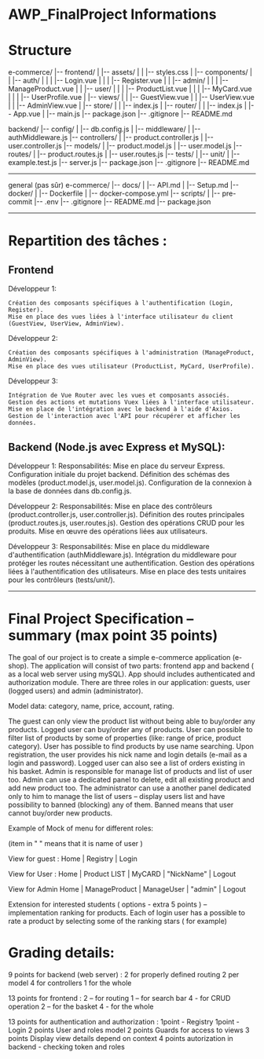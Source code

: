 # AWP_FinalProject Informations


# Structure

e-commerce/
|-- frontend/
|   |-- assets/
|   |    |-- styles.css
|   |-- components/
|   |   |-- auth/
|   |   |   |-- Login.vue
|   |   |   |-- Register.vue
|   |   |-- admin/
|   |   |   |-- ManageProduct.vue
|   |   |-- user/
|   |   |   |-- ProductList.vue
|   |   |   |-- MyCard.vue
|   |   |   |-- UserProfile.vue
|   |-- views/
|   |   |-- GuestView.vue
|   |   |-- UserView.vue
|   |   |-- AdminView.vue
|   |-- store/
|   |   |-- index.js
|   |-- router/
|   |   |-- index.js
|   |-- App.vue
|   |-- main.js
|-- package.json
|-- .gitignore
|-- README.md



backend/
|-- config/
|   |-- db.config.js
|   |-- middleware/
|       |-- authMiddleware.js
|-- controllers/
|   |-- product.controller.js
|   |-- user.controller.js
|-- models/
|   |-- product.model.js
|   |-- user.model.js
|-- routes/
|   |-- product.routes.js
|   |-- user.routes.js
|-- tests/
|   |-- unit/
|       |-- example.test.js
|-- server.js
|-- package.json
|-- .gitignore
|-- README.md




-------
general (pas sûr)
e-commerce/
|-- docs/
|   |-- API.md
|   |-- Setup.md
|-- docker/
|   |-- Dockerfile
|   |-- docker-compose.yml
|-- scripts/
|   |-- pre-commit
|-- .env
|-- .gitignore
|-- README.md
|-- package.json


-------------------------------------

# Repartition des tâches :

## Frontend

Développeur 1:

    Création des composants spécifiques à l'authentification (Login, Register).
    Mise en place des vues liées à l'interface utilisateur du client (GuestView, UserView, AdminView).

Développeur 2:

    Création des composants spécifiques à l'administration (ManageProduct, AdminView).
    Mise en place des vues utilisateur (ProductList, MyCard, UserProfile).

Développeur 3:

    Intégration de Vue Router avec les vues et composants associés.
    Gestion des actions et mutations Vuex liées à l'interface utilisateur.
    Mise en place de l'intégration avec le backend à l'aide d'Axios.
    Gestion de l'interaction avec l'API pour récupérer et afficher les données.


## Backend (Node.js avec Express et MySQL):

Développeur 1:
    Responsabilités:
        Mise en place du serveur Express.
        Configuration initiale du projet backend.
        Définition des schémas des modèles (product.model.js, user.model.js).
        Configuration de la connexion à la base de données dans db.config.js.

Développeur 2:
    Responsabilités:
        Mise en place des contrôleurs (product.controller.js, user.controller.js).
        Définition des routes principales (product.routes.js, user.routes.js).
        Gestion des opérations CRUD pour les produits.
        Mise en œuvre des opérations liées aux utilisateurs.

Développeur 3:
    Responsabilités:
        Mise en place du middleware d'authentification (authMiddleware.js).
        Intégration du middleware pour protéger les routes nécessitant une authentification.
        Gestion des opérations liées à l'authentification des utilisateurs.
        Mise en place des tests unitaires pour les contrôleurs (tests/unit/).







---

# Final Project Specification – summary (max point 35 points)

The goal of our project is to create a simple e-commerce application (e-shop). The application will consist of two parts: frontend app and backend ( as a local web server using mySQL). App should includes authenticated and authorization module.
There are three roles in our application: guests, user (logged users) and admin (administrator).

Model data: category, name, price, account, rating.

The guest can only view the product list without being able to buy/order any products.
Logged user can buy/order any of products. User can possible to filter list of products by some of properties (like: range of price, product category). User has possible to find products by use name searching. Upon registration, the user provides his nick name and login details (e-mail as a login and password). Logged user can also see a list of orders existing in his basket.
Admin is responsible for manage list of products and list of user too. Admin can use a dedicated panel to delete, edit all existing product and add new product too.
The administrator can use a another panel dedicated only to him to manage the list of users – display users list and have possibility to banned (blocking) any of them. Banned means that user cannot buy/order new products.

Example of Mock of menu for different roles:

(item in " " means that it is name of user )

View for guest :
Home | Registry | Login

View for User :
Home | Product LIST | MyCARD | "NickName" | Logout

View for Admin
Home | ManageProduct | ManageUser | "admin" | Logout

Extension for interested students ( options - extra 5 points ) – implementation ranking for products. Each of login user has a possible to rate a product by selecting some of the ranking stars ( for example)

# Grading details:

9 points for backend (web server) :
2 for properly defined routing
2 per model
4 for controllers
1 for the whole

13 points for frontend :
2 – for routing
1 – for search bar
4 - for CRUD operation
2 – for the basket
4 - for the whole

13 points for authentication and authorization :
1point - Registry
1point - Login
2 points User and roles model
2 points Guards for access to views
3 points Display view details depend on context
4 points autorization in backend - checking token and roles







